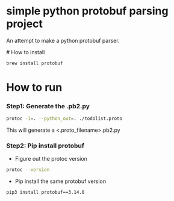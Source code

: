 # simple python protobuf parsing project
An attempt to make a python protobuf parser. 

# How to install 
```bash
brew install protobuf
```


# How to run 
### Step1: Generate the .pb2.py
```bash
protoc -I=. --python_out=. ./todolist.proto
```
This will generate a <.proto_filename>.pb2.py

### Step2: Pip install protobuf
- Figure out the protoc version 
``` bash 
protoc --version
```
- Pip install the same protobuf version 
```bash
pip3 install protobuf==3.14.0
```
